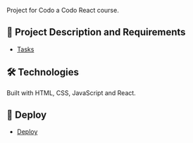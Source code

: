 Project for Codo a Codo React course.

## 📖 <b> Project Description and Requirements</b>

- [Tasks](https://github.com/mgmaxi/calculator/blob/main/src/docs/tasks.pdf)

## 🛠️ <b> Technologies</b>

Built with HTML, CSS, JavaScript and React.

## 🚀 <b> Deploy</b>

- [Deploy](https://calculator-mgm.netlify.app)
